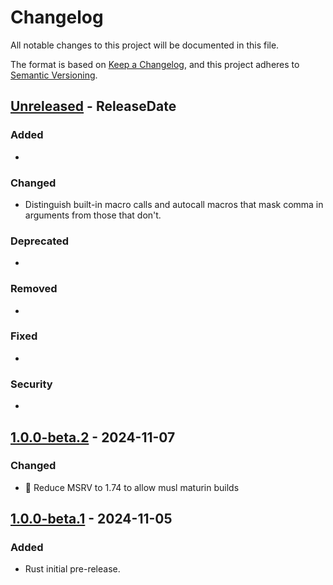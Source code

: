 # Changelog

All notable changes to this project will be documented in this file.

The format is based on [Keep a Changelog](https://keepachangelog.com/en/1.1.0/), and this project adheres to [Semantic Versioning](https://semver.org/spec/v2.0.0.html).

<!-- next-header -->

## [Unreleased] - ReleaseDate

### Added
-

### Changed
- Distinguish built-in macro calls and autocall macros that mask comma in arguments from those that don't.

### Deprecated
-

### Removed
-

### Fixed
-

### Security
-

## [1.0.0-beta.2] - 2024-11-07

### Changed
- 📌 Reduce MSRV to 1.74 to allow musl maturin builds

## [1.0.0-beta.1] - 2024-11-05

### Added
- Rust initial pre-release.

<!-- next-url -->
[Unreleased]: https://github.com/mishamsk/sas-lexer/compare/rust-v1.0.0-beta.2...HEAD
[1.0.0-beta.2]: https://github.com/mishamsk/sas-lexer/compare/rust-v1.0.0-beta.1...rust-v1.0.0-beta.2
[1.0.0-beta.1]: https://github.com/mishamsk/sas-lexer/releases/tag/rust-v1.0.0-beta.1
